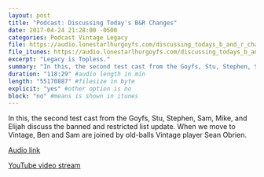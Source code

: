 ```yaml
---
layout: post
title: "Podcast: Discussing Today's B&R Changes"
date: 2017-04-24 21:28:00 -0500
categories: Podcast Vintage Legacy
file: https://audio.lonestarlhurgoyfs.com/discussing_todays_b_and_r_changes.mp3
file_itunes: https://audio.lonestarlhurgoyfs.com/discussing_todays_b_and_r_changes.mp3
excerpt: "Legacy is Topless."
summary: "In this, the second test cast from the Goyfs, Stu, Stephen, Sam, Mike, and Elijah discuss the banned and restricted list update. When we move to Vintage, Ben and Sam are joined by old-balls Vintage player Sean Obrien."
duration: "118:29" #audio length in min
length: "55170887" #filesize in byte
explicit: "yes" #other option is no
block: "no" #means is shown in itunes
---
```


In this, the second test cast from the Goyfs, Stu, Stephen, Sam, Mike, and Elijah discuss the banned and restricted list update. When we move to Vintage, Ben and Sam are joined by old-balls Vintage player Sean Obrien.

[Audio link](https://audio.lonestarlhurgoyfs.com/discussing_todays_b_and_r_changes.mp3)

[YouTube video stream](https://www.youtube.com/watch?v=-g0g62jmvRc)